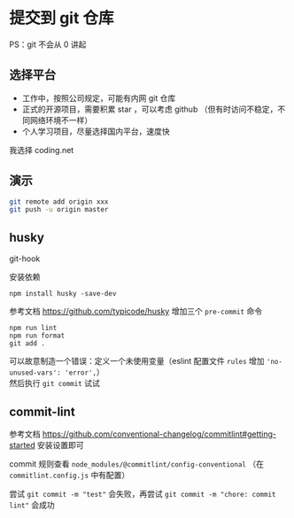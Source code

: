 # 提交到 git 仓库

PS：git 不会从 0 讲起

## 选择平台

- 工作中，按照公司规定，可能有内网 git 仓库
- 正式的开源项目，需要积累 star ，可以考虑 github （但有时访问不稳定，不同网络环境不一样）
- 个人学习项目，尽量选择国内平台，速度快

我选择 coding.net

## 演示

```sh
git remote add origin xxx
git push -u origin master
```

## husky

git-hook 

安装依赖

```
npm install husky -save-dev
```

参考文档 https://github.com/typicode/husky 增加三个 `pre-commit` 命令

```shell
npm run lint
npm run format
git add .
```

可以故意制造一个错误：定义一个未使用变量（eslint 配置文件 `rules` 增加 `'no-unused-vars': 'error',`）<br>
然后执行 `git commit` 试试

## commit-lint

参考文档 https://github.com/conventional-changelog/commitlint#getting-started 安装设置即可

commit 规则查看 `node_modules/@commitlint/config-conventional` （在 `commitlint.config.js` 中有配置）

尝试 `git commit -m "test"` 会失败，再尝试 `git commit -m "chore: commit lint"` 会成功